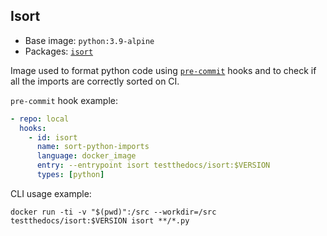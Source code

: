 ## Isort

- Base image: `python:3.9-alpine`
- Packages: [`isort`](https://github.com/timothycrosley/isort/)

Image used to format python code using [`pre-commit`](https://pre-commit.com) hooks and to check if all the imports are correctly sorted on CI.

`pre-commit` hook example:

```yaml
- repo: local
  hooks:
    - id: isort
      name: sort-python-imports
      language: docker_image
      entry: --entrypoint isort testthedocs/isort:$VERSION
      types: [python]
```

CLI usage example:

`docker run -ti -v "$(pwd)":/src --workdir=/src testthedocs/isort:$VERSION isort **/*.py`
